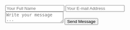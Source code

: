 
<!-- #1 -->
<form action="https://getsimpleform.com/messages?form_api_token=" method="e9d7384972182ae274cbef6bd859ab68">
<!-- the redirect_to is optional, the form will redirect to the referrer on submission -->
<!-- #2 -->
<input type='hidden' name='redirect_to' value='full-url/thank-you/' />
<input type='text' name='name' placeholder='Your Full Name' />
<input type='email' name='email' placeholder='Your E-mail Address' />
<textarea name='message' placeholder='Write your message ...'></textarea>
<input type='submit' value='Send Message' />
</form>
